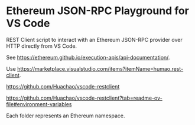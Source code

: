 # Ethereum JSON-RPC Playground for VS Code

REST Client script to interact with an Ethereum JSON-RPC provider over HTTP directly from VS Code.

See <https://ethereum.github.io/execution-apis/api-documentation/>.

Use <https://marketplace.visualstudio.com/items?itemName=humao.rest-client>.

<https://github.com/Huachao/vscode-restclient>

<https://github.com/Huachao/vscode-restclient?tab=readme-ov-file#environment-variables>

Each folder represents an Ethereum namespace.
